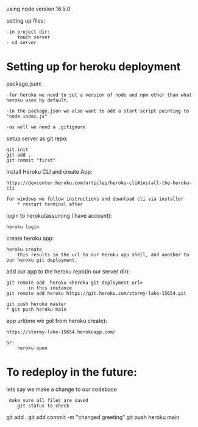 using node version 16.5.0

setting up files:

    -in project dir:
        touch server
    - cd server

# Setting up for heroku deployment

package.json:

    -for heroku we need to set a version of node and npm other than what heroku uses by default.

    -in the package.json we also want to add a start script pointing to "node index.js"

    -as well we need a .gitignore

setup server as git repo:

    git init
    git add .
    git commit "first"

Install Heroku CLI and create App:

    https://devcenter.heroku.com/articles/heroku-cli#install-the-heroku-cli

    for windows we follow instructions and download cli via installer
        * restart terminal after

login to heroku(assuming I have account):
    
    heroku login

create heroku app:

    heroku create
        this results in the url to our Heroku app shell, and another to our heroku git deployment.

add our app to the heroku repo(in our server dir):

    git remote add  heroku <heroku git deployment url>
            in this instance
    git remote add heroku https://git.heroku.com/stormy-lake-15654.git

    git push heroku master
    * git push heroku main

app url(one we got from heroku create):

    https://stormy-lake-15654.herokuapp.com/

    or:
        heroku open

# To redeploy in the future:

lets say we make a change to our codebase

     make sure all files are saved
        git status to check 

git add .
git add commit -m "changed greeting"
git push heroku main


